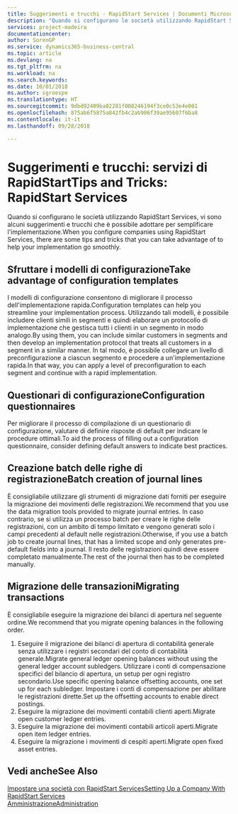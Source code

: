 ```yaml
---
title: Suggerimenti e trucchi - RapidStart Services | Documenti Microsoft
description: "Quando si configurano le società utilizzando RapidStart Services, vi sono alcuni suggerimenti e trucchi che è possibile adottare per semplificare l'implementazione."
services: project-madeira
documentationcenter: 
author: SorenGP
ms.service: dynamics365-business-central
ms.topic: article
ms.devlang: na
ms.tgt_pltfrm: na
ms.workload: na
ms.search.keywords: 
ms.date: 10/01/2018
ms.author: sgroespe
ms.translationtype: HT
ms.sourcegitcommit: 9dbd92409ba02281f008246194f3ce0c53e4e001
ms.openlocfilehash: 875ab6f5875a842fb4c2ab906f39ae95607f6ba8
ms.contentlocale: it-it
ms.lasthandoff: 09/28/2018

---
```

# <a name="tips-and-tricks-rapidstart-services"></a><span data-ttu-id="627ad-103">Suggerimenti e trucchi: servizi di RapidStart</span><span class="sxs-lookup"><span data-stu-id="627ad-103">Tips and Tricks: RapidStart Services</span></span>
<span data-ttu-id="627ad-104">Quando si configurano le società utilizzando RapidStart Services, vi sono alcuni suggerimenti e trucchi che è possibile adottare per semplificare l'implementazione.</span><span class="sxs-lookup"><span data-stu-id="627ad-104">When you configure companies using RapidStart Services, there are some tips and tricks that you can take advantage of to help your implementation go smoothly.</span></span>  

## <a name="take-advantage-of-configuration-templates"></a><span data-ttu-id="627ad-105">Sfruttare i modelli di configurazione</span><span class="sxs-lookup"><span data-stu-id="627ad-105">Take advantage of configuration templates</span></span>  
<span data-ttu-id="627ad-106">I modelli di configurazione consentono di migliorare il processo dell'implementazione rapida.</span><span class="sxs-lookup"><span data-stu-id="627ad-106">Configuration templates can help you streamline your implementation process.</span></span> <span data-ttu-id="627ad-107">Utilizzando tali modelli, è possibile includere clienti simili in segmenti e quindi elaborare un protocollo di implementazione che gestisca tutti i clienti in un segmento in modo analogo.</span><span class="sxs-lookup"><span data-stu-id="627ad-107">By using them, you can include similar customers in segments and then develop an implementation protocol that treats all customers in a segment in a similar manner.</span></span> <span data-ttu-id="627ad-108">In tal modo, è possibile collegare un livello di preconfigurazione a ciascun segmento e procedere a un'implementazione rapida.</span><span class="sxs-lookup"><span data-stu-id="627ad-108">In that way, you can apply a level of preconfiguration to each segment and continue with a rapid implementation.</span></span>  

## <a name="configuration-questionnaires"></a><span data-ttu-id="627ad-109">Questionari di configurazione</span><span class="sxs-lookup"><span data-stu-id="627ad-109">Configuration questionnaires</span></span>  
<span data-ttu-id="627ad-110">Per migliorare il processo di compilazione di un questionario di configurazione, valutare di definire risposte di default per indicare le procedure ottimali.</span><span class="sxs-lookup"><span data-stu-id="627ad-110">To aid the process of filling out a configuration questionnaire, consider defining default answers to indicate best practices.</span></span>  

## <a name="batch-creation-of-journal-lines"></a><span data-ttu-id="627ad-111">Creazione batch delle righe di registrazione</span><span class="sxs-lookup"><span data-stu-id="627ad-111">Batch creation of journal lines</span></span>  
<span data-ttu-id="627ad-112">È consigliabile utilizzare gli strumenti di migrazione dati forniti per eseguire la migrazione dei movimenti delle registrazioni.</span><span class="sxs-lookup"><span data-stu-id="627ad-112">We recommend that you use the data migration tools provided to migrate journal entries.</span></span> <span data-ttu-id="627ad-113">In caso contrario, se si utilizza un processo batch per creare le righe delle registrazioni, con un ambito di tempo limitato e vengono generati solo i campi precedenti al default nelle registrazioni.</span><span class="sxs-lookup"><span data-stu-id="627ad-113">Otherwise, if you use a batch job to create journal lines, that has a limited scope and only generates pre-default fields into a journal.</span></span> <span data-ttu-id="627ad-114">Il resto delle registrazioni quindi deve essere completato manualmente.</span><span class="sxs-lookup"><span data-stu-id="627ad-114">The rest of the journal then has to be completed manually.</span></span>  

## <a name="migrating-transactions"></a><span data-ttu-id="627ad-115">Migrazione delle transazioni</span><span class="sxs-lookup"><span data-stu-id="627ad-115">Migrating transactions</span></span>  
<span data-ttu-id="627ad-116">È consigliabile eseguire la migrazione dei bilanci di apertura nel seguente ordine.</span><span class="sxs-lookup"><span data-stu-id="627ad-116">We recommend that you migrate opening balances in the following order.</span></span>  

1.  <span data-ttu-id="627ad-117">Eseguire il migrazione dei bilanci di apertura di contabilità generale senza utilizzare i registri secondari del conto di contabilità generale.</span><span class="sxs-lookup"><span data-stu-id="627ad-117">Migrate general ledger opening balances without using the general ledger account subledgers.</span></span> <span data-ttu-id="627ad-118">Utilizzare i conti di compensazione specifici del bilancio di apertura, un setup per ogni registro secondario.</span><span class="sxs-lookup"><span data-stu-id="627ad-118">Use specific opening balance offsetting accounts, one set up for each subledger.</span></span> <span data-ttu-id="627ad-119">Impostare i conti di compensazione per abilitare le registrazioni dirette.</span><span class="sxs-lookup"><span data-stu-id="627ad-119">Set up the offsetting accounts to enable direct postings.</span></span>  
2.  <span data-ttu-id="627ad-120">Eseguire la migrazione dei movimenti contabili clienti aperti.</span><span class="sxs-lookup"><span data-stu-id="627ad-120">Migrate open customer ledger entries.</span></span>  
3.  <span data-ttu-id="627ad-121">Eseguire la migrazione dei movimenti contabili articoli aperti.</span><span class="sxs-lookup"><span data-stu-id="627ad-121">Migrate open item ledger entries.</span></span>  
4.  <span data-ttu-id="627ad-122">Eseguire la migrazione i movimenti di cespiti aperti.</span><span class="sxs-lookup"><span data-stu-id="627ad-122">Migrate open fixed asset entries.</span></span>  

## <a name="see-also"></a><span data-ttu-id="627ad-123">Vedi anche</span><span class="sxs-lookup"><span data-stu-id="627ad-123">See Also</span></span>  
[<span data-ttu-id="627ad-124">Impostare una società con RapidStart Services</span><span class="sxs-lookup"><span data-stu-id="627ad-124">Setting Up a Company With RapidStart Services</span></span>](admin-set-up-a-company-with-rapidstart.md)  
[<span data-ttu-id="627ad-125">Amministrazione</span><span class="sxs-lookup"><span data-stu-id="627ad-125">Administration</span></span>](admin-setup-and-administration.md)

